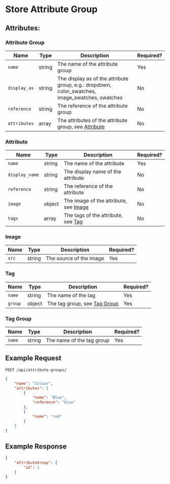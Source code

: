 # Store Attribute Group

## Attributes:

### Attribute Group

| Name         | Type    | Description                                                                                     | Required? |
|--------------|---------|-------------------------------------------------------------------------------------------------|-----------|
| `name`       | string  | The name of the attribute group                                                                 | Yes       |
| `display_as` | string  | The display as of the attribute group, e.g.: dropdown, color_swatches, image_swatches, swatches | No        |
| `reference`  | string  | The reference of the attribute group                                                            | No        |
| `attributes` | array   | The attributes of the attribute group, see [Attribute](#attribute)                              | No        |

### Attribute

| Name           | Type   | Description                                     | Required? |
|----------------|--------|-------------------------------------------------|-----------|
| `name`         | string | The name of the attribute                       | Yes       |
| `display_name` | string | The display name of the attribute               | No        |
| `reference`    | string | The reference of the attribute                  | No        |
| `image`        | object | The image of the attribute, see [Image](#image) | No        |
| `tags`         | array  | The tags of the attribute, see [Tag](#tag)      | No        |

### Image

| Name  | Type   | Description             | Required? |
|-------|--------|-------------------------|-----------|
| `src` | string | The source of the image | Yes       |

### Tag

| Name       | Type   | Description                                | Required? |
|------------|--------|--------------------------------------------|-----------|
| `name`     | string | The name of the tag                        | Yes       |
| `group`    | object | The tag group, see [Tag Group](#tag-group) | Yes       |

### Tag Group

| Name      | Type   | Description               | Required? |
|-----------|--------|---------------------------|-----------|
| `name`    | string | The name of the tag group | Yes       |

## Example Request

```http request
POST /api/attribute-groups/
```

```json lines
{
    "name": "Colour",
    "attributes": [
        {
            "name": "Blue",
            "reference": "blue"
        },
        {
            "name": "red"
        }
    ]
}
```

## Example Response

```json
{
    "attributeGroup": {
        "id": 1
    }
}
```

